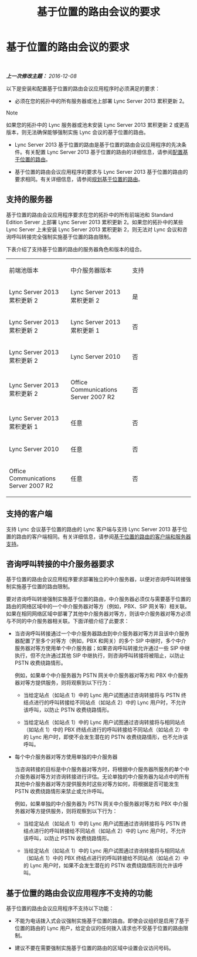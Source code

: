 ﻿---
title: 基于位置的路由会议的要求
TOCTitle: 基于位置的路由会议的要求
ms:assetid: 766d9286-2c34-4faf-bb3e-f0ca478a70cf
ms:mtpsurl: https://technet.microsoft.com/zh-cn/library/Dn362806(v=OCS.15)
ms:contentKeyID: 56271162
ms.date: 12/10/2016
mtps_version: v=OCS.15
ms.translationtype: HT
---

# 基于位置的路由会议的要求

 

_**上一次修改主题：** 2016-12-08_

以下是安装和配置基于位置的路由会议应用程序时必须满足的要求：

  - 必须在您的拓扑中的所有服务器或池上部署 Lync Server 2013 累积更新 2。

> [!NOTE]  
> 如果您的拓扑中的 Lync 服务器或池未安装 Lync Server 2013 累积更新 2 或更高版本，则无法确保能够强制实施 Lync 会议的基于位置的路由。



  - Lync Server 2013 基于位置的路由是基于位置的路由会议应用程序的先决条件。有关配置 Lync Server 2013 基于位置的路由的详细信息，请参阅[配置基于位置的路由](lync-server-2013-configuring-location-based-routing.md)。

  - 基于位置的路由会议应用程序的要求与 Lync Server 2013 基于位置的路由的要求相同。有关详细信息，请参阅[规划基于位置的路由](lync-server-2013-planning-for-location-based-routing.md)。

## 支持的服务器

基于位置的路由会议应用程序要求在您的拓扑中的所有前端池和 Standard Edition Server 上部署 Lync Server 2013 累积更新 2。如果您的拓扑中的某些 Lync Server 上未安装 Lync Server 2013 累积更新 2，则无法对 Lync 会议和咨询呼叫转接完全强制实施基于位置的路由限制。

下表介绍了支持基于位置的路由的服务器角色和版本的组合。


<table>
<colgroup>
<col style="width: 33%" />
<col style="width: 33%" />
<col style="width: 33%" />
</colgroup>
<tbody>
<tr class="odd">
<td><p>前端池版本</p></td>
<td><p>中介服务器版本</p></td>
<td><p>支持</p></td>
</tr>
<tr class="even">
<td><p>Lync Server 2013 累积更新 2</p></td>
<td><p>Lync Server 2013 累积更新 2</p></td>
<td><p>是</p></td>
</tr>
<tr class="odd">
<td><p>Lync Server 2013 累积更新 2</p></td>
<td><p>Lync Server 2013 累积更新 1</p></td>
<td><p>否</p></td>
</tr>
<tr class="even">
<td><p>Lync Server 2013 累积更新 2</p></td>
<td><p>Lync Server 2010</p></td>
<td><p>否</p></td>
</tr>
<tr class="odd">
<td><p>Lync Server 2013 累积更新 2</p></td>
<td><p>Office Communications Server 2007 R2</p></td>
<td><p>否</p></td>
</tr>
<tr class="even">
<td><p>Lync Server 2013 累积更新 1</p></td>
<td><p>任意</p></td>
<td><p>否</p></td>
</tr>
<tr class="odd">
<td><p>Lync Server 2010</p></td>
<td><p>任意</p></td>
<td><p>否</p></td>
</tr>
<tr class="even">
<td><p>Office Communications Server 2007 R2</p></td>
<td><p>任意</p></td>
<td><p>否</p></td>
</tr>
</tbody>
</table>


## 支持的客户端

支持 Lync 会议基于位置的路由的 Lync 客户端与支持 Lync Server 2013 基于位置的路由的客户端相同。有关详细信息，请参阅[基于位置的路由的客户端和服务器支持](lync-server-2013-client-and-server-support-for-location-based-routing.md)。

## 咨询呼叫转接的中介服务器要求

基于位置的路由会议应用程序要求部署独立的中介服务器，以便对咨询呼叫转接强制实施基于位置的路由限制。

要对咨询呼叫转接强制实施基于位置的路由，中介服务器必须仅与需要基于位置的路由的网络区域中的一个中介服务器对等方（例如，PBX、SIP 网关等）相关联。如果在相同网络区域中部署了其他中介服务器对等方，则该中介服务器对等方必须与不同的中介服务器相关联。下面详细介绍了此要求：

  - 当咨询呼叫转接通过一个中介服务器路由到中介服务器对等方并且该中介服务器配置了至多个对等方（例如，PBX 和网关）的多个 SIP 中继时，多个中介服务器对等方使用单个中介服务器；如果咨询呼叫转接允许通过一些 SIP 中继执行，但不允许通过其他 SIP 中继执行，则咨询呼叫转接将被阻止，以防止 PSTN 收费绕路情形。
    
    例如，如果单个中介服务器为 PSTN 网关中介服务器对等方和 PBX 中介服务器对等方提供服务，则将观察到以下行为：
    
      - 当给定站点（如站点 1）中的 Lync 用户试图通过咨询转接将与 PSTN 终结点进行的呼叫转接给不同站点（如站点 2）中的 Lync 用户时，不允许该呼叫，以防止 PSTN 收费绕路情形。
    
      - 当给定站点（如站点 1）中的 Lync 用户试图通过咨询转接将与相同站点（如站点 1）中的 PBX 终结点进行的呼叫转接给不同站点（如站点 2）中的 Lync 用户时，即使不会发生潜在的 PSTN 收费绕路情形，也不允许该呼叫。

  - 每个中介服务器对等方使用单独的中介服务器
    
    当咨询转接的目标是中介服务器对等方时，将根据中介服务器所服务的单个中介服务器对等方对咨询转接进行评估。无论单独的中介服务器为站点中的所有其他中介服务器对等方提供服务时这些对等方如何，将根据是否可能发生 PSTN 收费绕路情形来禁止或允许呼叫。
    
    例如，如果单独的中介服务器为 PSTN 网关中介服务器对等方和 PBX 中介服务器对等方提供服务，则将观察到以下行为：
    
      - 当给定站点（如站点 1）中的 Lync 用户试图通过咨询转接将与 PSTN 终结点进行的呼叫转接给不同站点（如站点 2）中的 Lync 用户时，不允许该呼叫，以防止 PSTN 收费绕路情形。
    
      - 当给定站点（如站点 1）中的 Lync 用户试图通过咨询转接将与相同站点（如站点 1）中的 PBX 终结点进行的呼叫转接给不同站点（如站点 2）中的 Lync 用户时，如果不会发生潜在的 PSTN 收费绕路情形则允许该呼叫。

## 基于位置的路由会议应用程序不支持的功能

基于位置的路由会议应用程序不支持以下功能：

  - 不能为电话拨入式会议强制实施基于位置的路由。即使会议组织是启用了基于位置的路由的 Lync 用户，给定会议的任何拨入请求也不受基于位置的路由限制。

  - 建议不要在需要强制实施基于位置的路由的区域中设置会议访问号码。

